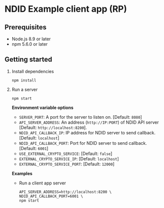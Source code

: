 # NDID Example client app (RP)

## Prerequisites

* Node.js 8.9 or later
* npm 5.6.0 or later

## Getting started

1.  Install dependencies

    ```
    npm install
    ```
2.  Run a server

    ```
    npm start
    ```

    **Environment variable options**
    * `SERVER_PORT`: A port for the server to listen on. [Default: `8080`]
    * `API_SERVER_ADDRESS`: An address (`http://IP:PORT`) of NDID API server [Default: `http://localhost:8200`].
    * `NDID_API_CALLBACK_IP`: IP address for NDID server to send callback. [Default: `localhost`]
    * `NDID_API_CALLBACK_PORT`: Port for NDID server to send callback. [Default: `6001`]
    * `USE_EXTERNAL_CRYPTO_SERVICE`: [Default: `false`]
    * `EXTERNAL_CRYPTO_SERVICE_IP`: [Default: `localhost`]
    * `EXTERNAL_CRYPTO_SERVICE_PORT`: [Default: `12000`]

    **Examples**
    * Run a client app server

        ```
        API_SERVER_ADDRESS=http://localhost:8200 \
        NDID_API_CALLBACK_PORT=6001 \
        npm start
        ```
